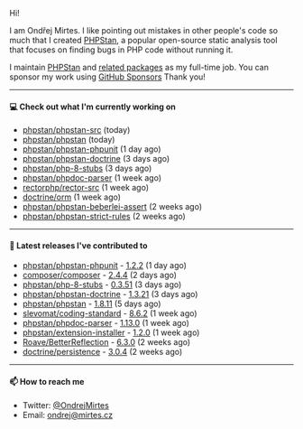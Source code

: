 Hi!

I am Ondřej Mirtes. I like pointing out mistakes in other people's code so much that I created [PHPStan](https://phpstan.org/), a popular open-source static analysis tool that focuses on finding bugs in PHP code without running it.

I maintain [PHPStan](https://github.com/phpstan/phpstan) and [related packages](https://github.com/phpstan/) as my full-time job. You can sponsor my work using [GitHub Sponsors](https://github.com/sponsors/ondrejmirtes) Thank you!

---

#### 💻 Check out what I'm currently working on

- [phpstan/phpstan-src](https://github.com/phpstan/phpstan-src) (today)
- [phpstan/phpstan](https://github.com/phpstan/phpstan) (today)
- [phpstan/phpstan-phpunit](https://github.com/phpstan/phpstan-phpunit) (1 day ago)
- [phpstan/phpstan-doctrine](https://github.com/phpstan/phpstan-doctrine) (3 days ago)
- [phpstan/php-8-stubs](https://github.com/phpstan/php-8-stubs) (3 days ago)
- [phpstan/phpdoc-parser](https://github.com/phpstan/phpdoc-parser) (1 week ago)
- [rectorphp/rector-src](https://github.com/rectorphp/rector-src) (1 week ago)
- [doctrine/orm](https://github.com/doctrine/orm) (1 week ago)
- [phpstan/phpstan-beberlei-assert](https://github.com/phpstan/phpstan-beberlei-assert) (2 weeks ago)
- [phpstan/phpstan-strict-rules](https://github.com/phpstan/phpstan-strict-rules) (2 weeks ago)

---

#### 🔭 Latest releases I've contributed to

- [phpstan/phpstan-phpunit](https://github.com/phpstan/phpstan-phpunit) - [1.2.2](https://github.com/phpstan/phpstan-phpunit/releases/tag/1.2.2) (1 day ago)
- [composer/composer](https://github.com/composer/composer) - [2.4.4](https://github.com/composer/composer/releases/tag/2.4.4) (2 days ago)
- [phpstan/php-8-stubs](https://github.com/phpstan/php-8-stubs) - [0.3.51](https://github.com/phpstan/php-8-stubs/releases/tag/0.3.51) (3 days ago)
- [phpstan/phpstan-doctrine](https://github.com/phpstan/phpstan-doctrine) - [1.3.21](https://github.com/phpstan/phpstan-doctrine/releases/tag/1.3.21) (3 days ago)
- [phpstan/phpstan](https://github.com/phpstan/phpstan) - [1.8.11](https://github.com/phpstan/phpstan/releases/tag/1.8.11) (5 days ago)
- [slevomat/coding-standard](https://github.com/slevomat/coding-standard) - [8.6.2](https://github.com/slevomat/coding-standard/releases/tag/8.6.2) (1 week ago)
- [phpstan/phpdoc-parser](https://github.com/phpstan/phpdoc-parser) - [1.13.0](https://github.com/phpstan/phpdoc-parser/releases/tag/1.13.0) (1 week ago)
- [phpstan/extension-installer](https://github.com/phpstan/extension-installer) - [1.2.0](https://github.com/phpstan/extension-installer/releases/tag/1.2.0) (1 week ago)
- [Roave/BetterReflection](https://github.com/Roave/BetterReflection) - [6.3.0](https://github.com/Roave/BetterReflection/releases/tag/6.3.0) (2 weeks ago)
- [doctrine/persistence](https://github.com/doctrine/persistence) - [3.0.4](https://github.com/doctrine/persistence/releases/tag/3.0.4) (2 weeks ago)

---

#### 📫 How to reach me

- Twitter: [@OndrejMirtes](https://twitter.com/ondrejmirtes)
- Email: [ondrej@mirtes.cz](mailto:ondrej@mirtes.cz)
